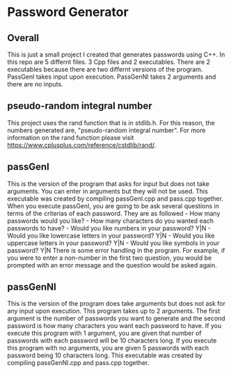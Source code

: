 # Password Generator

## Overall
This is just a small project I created that generates passwords using C++.
In this repo are 5 differnt files. 3 Cpp files and 2 executables.
There are 2 executables because there are two differnt versions of the program. PassGenI takes input upon execution. PassGenNI takes 2 arguments and there are no inputs.

## pseudo-random integral number
This project uses the rand function that is in stdlib.h. For this reason, the numbers generated are, "pseudo-random integral number".
For more information on the rand function please visit https://www.cplusplus.com/reference/cstdlib/rand/.

## passGenI
This is the version of the program that asks for input but does not take arguments. You can enter in arguments but they will not be used.
This executable was created by compiling passGenI.cpp and pass.cpp together.
When you execute passGenI, you are going to be ask several questions in terms of the criterias of each password. They are as followed
    - How many passwords would you like?
    - How many characters do you wanted each passwords to have?
    - Would you like numbers in your password? Y|N
    - Would you like lowercase letters in your password? Y|N
    - Would you like uppercase letters in your password? Y|N
    - Would you like symbols in your password? Y|N
There is some error handling in the program. For example, if you were to enter a non-number in the first two question, you would be prompted with an error message and the question would be asked again.

## passGenNI
This is the version of the program does take arguments but does not ask for any input upon execution. This program takes up to 2 arguments. The first argument is the number of passwords you want to generate and the second password is how many characters you want each password to have.
If you execute this program with 1 argument, you are given that number of passwords with each password will be 10 characters long.
If you execute this program with no arguments, you are given 5 passwords with each password being 10 characters long.
This executable was created by compiling passGenNI.cpp and pass.cpp together.
